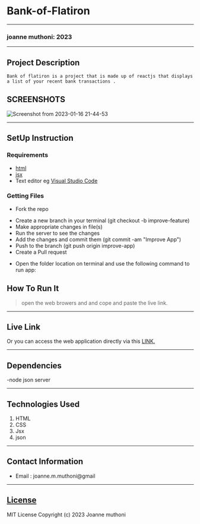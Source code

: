 # Bank-of-Flatiron
*****
### joanne muthoni: 2023
****
## Project Description
    Bank of flatiron is a project that is made up of reactjs that displays a list of your recent bank transactions .

## SCREENSHOTS
![Screenshot from 2023-01-16 21-44-53](https://user-images.githubusercontent.com/117694716/212748130-f89b845f-fd85-4416-9732-61f32ae63c69.png)



********
## SetUp Instruction
### Requirements
* [html](https://www.w3schools.com/html/)
* [jsx](https://www.w3schools.com/react/react_jsx.asp)
* Text editor eg [Visual Studio Code](https://code.visualstudio.com/download)


### Getting Files
* Fork the repo
- Create a new branch in your terminal (git checkout -b improve-feature)
- Make appropriate changes in file(s)
- Run the server to see the changes
- Add the changes and commit them (git commit -am "Improve App")
- Push to the branch (git push origin improve-app)
- Create a Pull request
* Open the folder location on terminal and use the following command to run app:

## How To Run It
>  open the web browers and  and cope and paste the live link.
*****
## Live Link
Or you can access the web application directly via this [LINK.](https://bank-of-flatiron-phi.vercel.app/)
***
## Dependencies
-node
json server
*****
## Technologies Used
1. HTML
2. CSS
3. Jsx
4. json
*****
## Contact Information
* Email : joanne.m.muthoni@gmail
*****
## [License](LICENSE)
MIT License
Copyright (c) 2023 Joanne muthoni